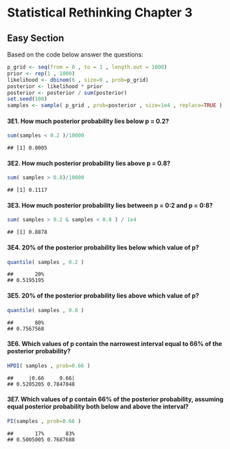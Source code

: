 Statistical Rethinking Chapter 3
================

## Easy Section

Based on the code below answer the questions:

``` r
p_grid <- seq(from = 0 , to = 1 , length.out = 1000)
prior <- rep(1 , 1000)
likelihood <- dbinom(6 , size=9 , prob=p_grid)
posterior <- likelihood * prior
posterior <- posterior / sum(posterior)
set.seed(100)
samples <- sample( p_grid , prob=posterior , size=1e4 , replace=TRUE )
```

#### 3E1. How much posterior probability lies below p = 0.2?

``` r
sum(samples < 0.2 )/10000
```

    ## [1] 0.0005

#### 3E2. How much posterior probability lies above p = 0.8?

``` r
sum( samples > 0.8)/10000
```

    ## [1] 0.1117

#### 3E3. How much posterior probability lies between p = 0:2 and p = 0:8?

``` r
sum( samples > 0.2 & samples < 0.8 ) / 1e4
```

    ## [1] 0.8878

#### 3E4. 20% of the posterior probability lies below which value of p?

``` r
quantile( samples , 0.2 )
```

    ##       20% 
    ## 0.5195195

#### 3E5. 20% of the posterior probability lies above which value of p?

``` r
quantile( samples , 0.8 )
```

    ##       80% 
    ## 0.7567568

#### 3E6. Which values of p contain the narrowest interval equal to 66% of the posterior probability?

``` r
HPDI( samples , prob=0.66 )
```

    ##     |0.66     0.66| 
    ## 0.5205205 0.7847848

#### 3E7. Which values of p contain 66% of the posterior probability, assuming equal posterior probability both below and above the interval?

``` r
PI(samples , prob=0.66 )
```

    ##       17%       83% 
    ## 0.5005005 0.7687688
